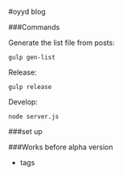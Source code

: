 #oyyd blog

###Commands

Generate the list file from posts:

```
gulp gen-list
```

Release:

```
gulp release
```

Develop:

```
node server.js
```

###set up

###Works before alpha version
* tags
